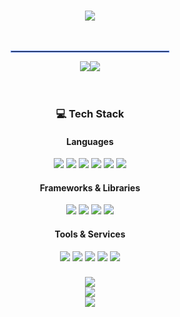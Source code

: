 
<p align="center">
  <br>
  <a href="https://github.com/1jongho?tab=repositories">
    <img src="https://readme-typing-svg.demolab.com?font=Dancing+Script&size=40&pause=1000&color=668EF7&center=true&vCenter=true&width=435&lines=Welcome+to+Jongho's+GitHub" />  <https://readme-typing-svg.demolab.com/demo/?font=Dancing+Script&size=40&color=668EF7&center=true&vCenter=true&lines=Welcome+to+Jongho%27s+GitHub>
  </a>
  <br><br><br>
</p>

<div align="center">
  <hr style="width: 50%; border: 1px solid #668EF7;">
</div>

<div align="center">
  <a href="mailto:jongho5378@gmail.com">
    <img src="https://img.shields.io/badge/Email-668EF7?style=flat-square&logoColor=white" /><img src="https://img.shields.io/badge/jongho5378@gmail.com-000000?style=flat-square&logoColor=white" />
  </a>
  <br><br><br>
</div>

<div align="center">
  <h3>💻 Tech Stack</h3>
  
  <h4>Languages</h4>
  <img src="https://img.shields.io/badge/Dart-0175C2?style=flat-square&logo=dart&logoColor=white" />
  <img src="https://img.shields.io/badge/Python-3776AB?style=flat-square&logo=python&logoColor=white" />
  <img src="https://img.shields.io/badge/Java-ED8B00?style=flat-square&logo=openjdk&logoColor=white" />
  <img src="https://img.shields.io/badge/JavaScript-F7DF1E?style=flat-square&logo=javascript&logoColor=black" />
  <img src="https://img.shields.io/badge/HTML5-E34F26?style=flat-square&logo=html5&logoColor=white" />
  <img src="https://img.shields.io/badge/CSS3-1572B6?style=flat-square&logo=css3&logoColor=white" />
  
  <h4>Frameworks & Libraries</h4>
  <img src="https://img.shields.io/badge/Spring-6DB33F?style=flat-square&logo=spring&logoColor=white" />
  <img src="https://img.shields.io/badge/Flutter-02569B?style=flat-square&logo=flutter&logoColor=white" />
  <img src="https://img.shields.io/badge/React_Native-20232A?style=flat-square&logo=react&logoColor=61DAFB" />
  <img src="https://img.shields.io/badge/Node.js-43853D?style=flat-square&logo=node.js&logoColor=white" />
  
  <h4>Tools & Services</h4>
  <img src="https://img.shields.io/badge/Firebase-039BE5?style=flat-square&logo=Firebase&logoColor=white" />
  <img src="https://img.shields.io/badge/MySQL-00000F?style=flat-square&logo=mysql&logoColor=white" />
  <img src="https://img.shields.io/badge/Figma-F24E1E?style=flat-square&logo=figma&logoColor=white" />
  <img src="https://img.shields.io/badge/OpenCV-27338e?style=flat-square&logo=OpenCV&logoColor=white" />
  <img src="https://img.shields.io/badge/MediaPipe-0097A7?style=flat-square&logoColor=white" />
</div>

<div align="center">
  <h3> </h3>
  
  <img src="https://skillicons.dev/icons?i=dart,python,java,js,html,css" />
  <br>
  <img src="https://skillicons.dev/icons?i=spring,flutter,nodejs,firebase,mysql,figma" />
  <br>
  <img src="https://skillicons.dev/icons?i=opencv" />
</div>
